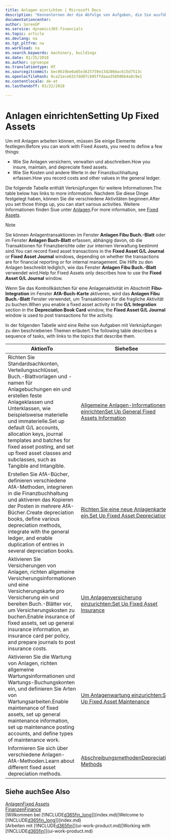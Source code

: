 ```yaml
---
title: Anlagen einrichten | Microsoft Docs
description: "Kennenlernen der die Abfolge von Aufgaben, die Sie ausführen müssen, um Anlagen einzurichten, wie Arbeitsplätze oder Gebäude."
documentationcenter: 
author: SorenGP
ms.service: dynamics365-financials
ms.topic: article
ms.devlang: na
ms.tgt_pltfrm: na
ms.workload: na
ms.search.keywords: machinery, buildings
ms.date: 01/25/2018
ms.author: sgroespe
ms.translationtype: HT
ms.sourcegitcommit: bec0619be0a65e3625759e13d2866ac615d7513c
ms.openlocfilehash: 6ca21ece631fdd07cb95ffdaaa350506b4a8c9e1
ms.contentlocale: de-at
ms.lasthandoff: 03/22/2018

---
```

# <a name="setting-up-fixed-assets"></a><span data-ttu-id="e2aa4-103">Anlagen einrichten</span><span class="sxs-lookup"><span data-stu-id="e2aa4-103">Setting Up Fixed Assets</span></span>
<span data-ttu-id="e2aa4-104">Um mit Anlagen arbeiten können, müssen Sie einige Elemente festlegen:</span><span class="sxs-lookup"><span data-stu-id="e2aa4-104">Before you can work with Fixed Assets, you need to define a few things:</span></span>  

* <span data-ttu-id="e2aa4-105">Wie Sie Anlagen versichern, verwalten und abschreiben.</span><span class="sxs-lookup"><span data-stu-id="e2aa4-105">How you insure, maintain, and depreciate fixed assets.</span></span>  
* <span data-ttu-id="e2aa4-106">Wie Sie Kosten und andere Werte in der Finanzbuchhaltung erfassen.</span><span class="sxs-lookup"><span data-stu-id="e2aa4-106">How you record costs and other values in the general ledger.</span></span>  

<span data-ttu-id="e2aa4-107">Die folgende Tabelle enthält Verknüpfungen für weitere Informationen.</span><span class="sxs-lookup"><span data-stu-id="e2aa4-107">The table below has links to more information.</span></span> <span data-ttu-id="e2aa4-108">Nachdem Sie diese Dinge festgelegt haben, können Sie die verschiedene Aktivitäten beginnen.</span><span class="sxs-lookup"><span data-stu-id="e2aa4-108">After you set those things up, you can start various activities.</span></span> <span data-ttu-id="e2aa4-109">Weitere Informationen finden Siue unter [Anlagen](fa-manage.md).</span><span class="sxs-lookup"><span data-stu-id="e2aa4-109">For more information, see [Fixed Assets](fa-manage.md).</span></span>  

> [!NOTE]  
>   <span data-ttu-id="e2aa4-110">Sie können Anlagentransaktionen im Fenster **Anlagen Fibu Buch.-Blatt** oder im Fenster **Anlagen Buch-Blatt** erfassen, abhängig davon, ob die Transaktionen für Finanzberichte oder zur internen Verwaltung bestimmt sind.</span><span class="sxs-lookup"><span data-stu-id="e2aa4-110">You can record fixed asset transactions in the **Fixed Asset G/L Journal** or **Fixed Asset Journal** windows, depending on whether the transactions are for financial reporting or for internal management.</span></span> <span data-ttu-id="e2aa4-111">Die Hilfe zu den Anlagen beschreibt lediglich, wie das Fenster **Anlagen Fibu Buch.-Blatt** verwendet wird.</span><span class="sxs-lookup"><span data-stu-id="e2aa4-111">Help for Fixed Assets only describes how to use the **Fixed Asset G/L Journal** window.</span></span>  

<span data-ttu-id="e2aa4-112">Wenn Sie das Kontrollkästchen für eine Anlagenaktivität im Abschnitt **Fibu-Integration** im Fenster **AfA-Buch-Karte** aktiveren, wird das **Anlagen Fibu Buch.-Blatt** Fenster verwendet, um Transaktionen für die fragliche Aktivität zu buchen.</span><span class="sxs-lookup"><span data-stu-id="e2aa4-112">When you enable a fixed asset activity in the **G/L Integration** section in the **Depreciation Book Card** window, the **Fixed Asset G/L Journal** window is used to post transactions for the activity.</span></span>

<span data-ttu-id="e2aa4-113">In der folgenden Tabelle wird eine Reihe von Aufgaben mit Verknüpfungen zu den beschriebenen Themen erläutert.</span><span class="sxs-lookup"><span data-stu-id="e2aa4-113">The following table describes a sequence of tasks, with links to the topics that describe them.</span></span>  

| <span data-ttu-id="e2aa4-114">Aktion</span><span class="sxs-lookup"><span data-stu-id="e2aa4-114">To</span></span> | <span data-ttu-id="e2aa4-115">Siehe</span><span class="sxs-lookup"><span data-stu-id="e2aa4-115">See</span></span> |
| --- | --- |
| <span data-ttu-id="e2aa4-116">Richten Sie Standardsachkonten, Verteilungsschlüssel, Buch.-Blattvorlagen und - namen für Anlagebuchungen ein und erstellen feste Anlageklassen und Unterklassen, wie beispielsweise materielle und immaterielle.</span><span class="sxs-lookup"><span data-stu-id="e2aa4-116">Set up default G/L accounts, allocation keys, journal templates and batches for fixed asset posting, and set up fixed asset classes and subclasses, such as Tangible and Intangible.</span></span> |[<span data-ttu-id="e2aa4-117">Allgemeine Anlagen-Informationen einrichten</span><span class="sxs-lookup"><span data-stu-id="e2aa4-117">Set Up General Fixed Assets Information</span></span>](fa-how-setup-general.md) |
| <span data-ttu-id="e2aa4-118">Erstellen Sie AfA-Bücher, definieren verschiedene AfA-Methoden, integrieren in die Finanzbuchhaltung und aktiveren das Kopieren der Posten in mehrere AfA-Bücher.</span><span class="sxs-lookup"><span data-stu-id="e2aa4-118">Create depreciation books, define various depreciation methods, integrate with the general ledger, and enable duplication of entries in several depreciation books.</span></span> |[<span data-ttu-id="e2aa4-119">Richten Sie eine neue Anlagenkarte ein.</span><span class="sxs-lookup"><span data-stu-id="e2aa4-119">Set Up Fixed Asset Depreciation</span></span>](fa-how-setup-depreciation.md) |
| <span data-ttu-id="e2aa4-120">Aktivieren Sie Versicherungen von Anlagen, richten allgemeine Versicherungsinformationen und eine Versicherungskarte pro Versicherung ein und bereiten Buch.-Blätter vor, um Versicherungskosten zu buchen.</span><span class="sxs-lookup"><span data-stu-id="e2aa4-120">Enable insurance of fixed assets, set up general insurance information, an insurance card per policy, and prepare journals to post insurance costs.</span></span> |[<span data-ttu-id="e2aa4-121">Um Anlagenversicherung einzurichten:</span><span class="sxs-lookup"><span data-stu-id="e2aa4-121">Set Up Fixed Asset Insurance</span></span>](fa-how-setup-insurance.md) |
| <span data-ttu-id="e2aa4-122">Aktivieren Sie die Wartung von Anlagen, richten allgemeine Wartungsinformationen und Wartungs-Buchungskonten ein, und definieren Sie Arten von Wartungsarbeiten.</span><span class="sxs-lookup"><span data-stu-id="e2aa4-122">Enable maintenance of fixed assets, set up general maintenance information, set up maintenance posting accounts, and define types of maintenance work.</span></span> |[<span data-ttu-id="e2aa4-123">Um Anlagenwartung einzurichten:</span><span class="sxs-lookup"><span data-stu-id="e2aa4-123">Set Up Fixed Asset Maintenance</span></span>](fa-how-setup-maintenance.md) |
| <span data-ttu-id="e2aa4-124">Informieren Sie sich über verschiedene Anlagen-AfA-Methoden.</span><span class="sxs-lookup"><span data-stu-id="e2aa4-124">Learn about different fixed asset depreciation methods.</span></span> |[<span data-ttu-id="e2aa4-125">Abschreibungsmethoden</span><span class="sxs-lookup"><span data-stu-id="e2aa4-125">Depreciation Methods</span></span>](fa-depreciation-methods.md) |

## <a name="see-also"></a><span data-ttu-id="e2aa4-126">Siehe auch</span><span class="sxs-lookup"><span data-stu-id="e2aa4-126">See Also</span></span>
[<span data-ttu-id="e2aa4-127">Anlagen</span><span class="sxs-lookup"><span data-stu-id="e2aa4-127">Fixed Assets</span></span>](fa-manage.md)  
[<span data-ttu-id="e2aa4-128">Finanzen</span><span class="sxs-lookup"><span data-stu-id="e2aa4-128">Finance</span></span>](finance.md)  
<span data-ttu-id="e2aa4-129">[Willkommen bei [!INCLUDE[d365fin_long](includes/d365fin_long_md.md)]](index.md)</span><span class="sxs-lookup"><span data-stu-id="e2aa4-129">[Welcome to [!INCLUDE[d365fin_long](includes/d365fin_long_md.md)]](index.md)</span></span>  
<span data-ttu-id="e2aa4-130">[Arbeiten mit [!INCLUDE[d365fin](includes/d365fin_md.md)]](ui-work-product.md)</span><span class="sxs-lookup"><span data-stu-id="e2aa4-130">[Working with [!INCLUDE[d365fin](includes/d365fin_md.md)]](ui-work-product.md)</span></span>

